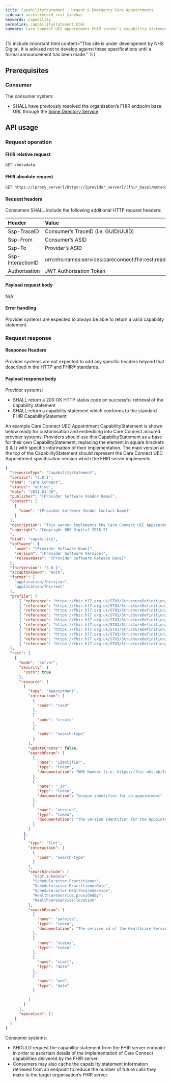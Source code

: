 ```yaml
---
title: CapabilityStatement | Urgent & Emergency Care Appointments
sidebar: accessrecord_rest_sidebar
keywords: Capability
permalink: capabilitystatement.html
summary: Care Connect UEC Appointment FHIR server's capability statement
---
```


{% include important.html content="This site is under development by NHS Digital, it is advised not to develop against these specifications until a formal announcement has been made." %}

## Prerequisites
### Consumer
The consumer system:
* SHALL have previously resolved the organisation’s FHIR endpoint base URL through the [Spine Directory Service](https://nhsconnect.github.io/FHIR-SpineCore/build_directory.html)

## API usage
### Request operation
#### FHIR relative request

```html
GET /metadata
```


#### FHIR absolute request
```html
GET https://[proxy_server]/https://[provider_server]/[fhir_base]/metadata
```


#### Request headers
Consumers SHALL include the following additional HTTP request headers:

| Header | Value |
| :--- | :--- |
| Ssp-TraceID| Consumer’s TraceID (i.e. GUID/UUID) |
| Ssp-From | Consumer’s ASID |
| Ssp-To | Provider’s ASID |
| Ssp-InteractionID | urn:nhs:names:services:careconnect:fhir:rest:read:metadata|
| Authorisation | JWT Authorisation Token  |


#### Payload request body
N/A

#### Error handling
Provider systems are expected to always be able to return a valid capability statement.




### Request response
#### Response Headers
Provider systems are not expected to add any specific headers beyond that described in the HTTP and FHIR® standards.

#### Payload response body
Provider systems:

* SHALL return a 200 OK HTTP status code on successful retrieval of the capability statement
* SHALL return a capability statement which conforms to the standard FHIR CapabilityStatement

An example Care Connect UEC Appointment CapabilityStatement is shown below ready for customisation and embedding into Care Connect assured provider systems. Providers should use this CapabilityStatement as a base for their own CapabilityStatement, replacing the element in square brackets ([ & ]) with specific information of their implementation. The main version at the top of the CapabilityStatement should represent the Care Connect UEC Appointment specification version which the FHIR server implements.

```json
{
  "resourceType": "CapabilityStatement",
  "version": "2.0.1",
  "name": "Care Connect",
  "status": "active",
  "date": "2021-01-20",
  "publisher": "[Provider Software Vendor Name]",
  "contact": [
    {
      "name": "[Provider Software Vendor Contact Name]"
    }
  ],
  "description": "This server implements the Care Connect UEC Appointment API version 2.0.0",
  "copyright": "Copyright NHS Digital 2016-21
  ",
  "kind": "capability",
  "software": {
    "name": "[Provider Software Name]",
    "version": "[Provider Software Version]",
    "releaseDate": "[Provider Software Release Date]"
  },
  "fhirVersion": "3.0.1",
  "acceptUnknown": "both",
  "format": [
    "application/fhir+json",
    "application/fhir+xml"
  ],
  "profile": [
      { "reference": "https://fhir.hl7.org.uk/STU3/StructureDefinition/CareConnect-Slot-1" },
      { "reference": "https://fhir.hl7.org.uk/STU3/StructureDefinition/CareConnect-HealthcareService-1"},
      { "reference": "https://fhir.hl7.org.uk/STU3/StructureDefinition/CareConnect-Schedule-1" },
      { "reference": "https://fhir.hl7.org.uk/STU3/StructureDefinition/CareConnect-Appointment-1" },
      { "reference": "https://fhir.hl7.org.uk/STU3/StructureDefinition/CareConnect-Patient-1" },
      { "reference": "https://fhir.hl7.org.uk/STU3/StructureDefinition/CareConnect-DocumentReference-1"},
      { "reference": "https://fhir.hl7.org.uk/STU3/StructureDefinition/CareConnect-Practitioner-1" },  
      { "reference": "https://fhir.hl7.org.uk/STU3/StructureDefinition/CareConnect-PractitionerRole-1" },
      { "reference": "https://fhir.hl7.org.uk/STU3/StructureDefinition/CareConnect-Organization-1" },    
      { "reference": "https://fhir.hl7.org.uk/STU3/StructureDefinition/CareConnect-Location-1" }
  ],
  "rest": [
    {
      "mode": "server",
      "security": {
        "cors": true
      },
      "resource": [
        {
          "type": "Appointment",
          "interaction": [
            {
              "code": "read"
            },
            {
              "code": "create"
            },
            {
              "code": "search-type"
            }
          ],
          "updateCreate": false,
          "searchParam": [
            {
              "name": "identifier",
              "type": "token",
              "documentation": "NHS Number (i.e. https://fhir.nhs.uk/Id/nhs-number|123456789)"
            },
            {
              "name": "_id",
              "type": "token",
              "documentation": "Unique identifier for an appointment"
            },
            {
              "name": "version",
              "type": "token",
              "documentation": "The version identifier for the Appointment being requested."
            }
          ]
        },
        {
          "type": "Slot",
          "interaction": [
            {
              "code": "search-type"
            }
          ],
          "searchInclude": [
            "Slot.schedule",
            "Schedule:actor:Practitioner",
            "Schedule:actor:PractitionerRole",
            "Schedule:actor:HealthcareService",
            "HealthcareService.providedBy",
            "HealthcareService:location"
          ],
          "searchParam": [
            {
              "name": "service",
              "type": "token",
              "documentation": "The service id of the Healthcare Service for which Slots are being requested."
            },
            {
              "name": "status",
              "type": "token"
            },
            {
              "name": "start",
              "type": "date"
            },
            {
              "name": "end",
              "type": "date"
            }

          ]
        }
      ],
      "operation": []
    }
  ]
}
```
Consumer systems:

* SHOULD request the capability statement from the FHIR server endpoint in order to ascertain details of the implementation of Care Connect capabilities delivered by the FHIR server
* Consumers may also cache the capability statement information retrieved from an endpoint to reduce the number of future calls they make to the target organisation’s FHIR server.

